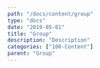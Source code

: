 ```yaml
---
path: "/docs/content/group"
type: "docs"
date: "2019-05-01"
title: "Group"
description: "Description"
categories: ["100-Content"]
parent: "Group"
---
```

